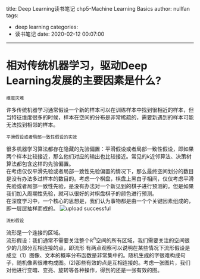 title: Deep Learning读书笔记 chp5-Machine Learning Basics
author: nullfan
tags:
  - deep learning
categories:
  - 读书笔记
date: 2020-02-12 00:07:00
---
# 相对传统机器学习，驱动Deep Learning发展的主要因素是什么?
```
维度灾难
```
许多传统机器学习通常假设一个新的样本可以在训练样本中找到很相近的样本，但当特征维度很多的时候，样本在空间的分布是非常稀疏的，需要新遇到的样本可能无法找到相邻的样本。  
```
平滑假设或者局部一致性假设的实效
```
很多机器学习算法都存在隐藏的先验偏置：平滑假设或者局部一致性假设，即如果两个样本比较接近，那么他们对应的输出也比较接近。常见的$k$近邻算法、决策树算法都包含这样的先验偏置。  
在考虑仅仅平滑先验或者局部一致性先验偏置的情况下，那么最终空间划分的数目是没有办法多过样本的数目的。考虑一个棋盘，棋盘上黑白子相间，仅仅考虑平滑先验或者局部一致性先验，是没有办法对一个新见到的棋子进行预测的。但是如果我们加入周期性先验，就可以很好的对棋盘棋子的颜色进行预测。  
在深度学习中，一个核心的思想是，我们认为事物都是由一个个关键因素组成的，即一层层抽样而成的。
![upload successful](/images/pasted-64.png)  

```
流形假设
```
流形是一个连接的区域。  
流形假设：我们通常不需要关注整个$\mathbb R^n$空间的所有区域，我们需要关注的空间很少的几部分互相连接的点，即流形
有两点观察可以说明在某些情况下流形假设是成立（1）图像、文本的概率分布函数是非常集中的。随机生成的字很难构成句子，随机像素很难构成图。(2)那些有效的点是互相连接的。考虑一张图片，我们对他进行变暗、变亮、旋转等各种操作，得到的还是一张有效的图。